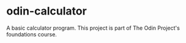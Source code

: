 # odin-calculator
A basic calculator program. This project is part of The Odin Project's foundations course.

